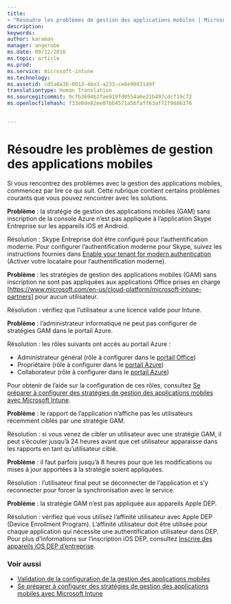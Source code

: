 ```yaml
---
title:
- "Résoudre les problèmes de gestion des applications mobiles | Microsoft Intune"
description: 
keywords: 
author: karaman
manager: angerobe
ms.date: 09/12/2016
ms.topic: article
ms.prod: 
ms.service: microsoft-intune
ms.technology: 
ms.assetid: cd5a0a3b-0013-4be3-a233-ce6e9083149f
translationtype: Human Translation
ms.sourcegitcommit: 9cfb3694b2fae919fd0554a6e21b497cdcf19c72
ms.openlocfilehash: f33e8de82ee07bb4571a5bfaff63af72f9086376


---
```


# Résoudre les problèmes de gestion des applications mobiles

Si vous rencontrez des problèmes avec la gestion des applications mobiles, commencez par lire ce qui suit. Cette rubrique contient certains problèmes courants que vous pouvez rencontrer avec les solutions.


**Problème** : la stratégie de gestion des applications mobiles (GAM) sans inscription de la console Azure n’est pas appliquée à l’application Skype Entreprise sur les appareils iOS et Android.

Résolution : Skype Entreprise doit être configuré pour l’authentification moderne.  Pour configurer l’authentification moderne pour Skype, suivez les instructions fournies dans [Enable your tenant for modern authentication](http://social.technet.microsoft.com/wiki/contents/articles/34339.skype-for-business-online-enable-your-tenant-for-modern-authentication.aspx) (Activer votre locataire pour l’authentification moderne).

**Problème** : les stratégies de gestion des applications mobiles (GAM) sans inscription ne sont pas appliquées aux applications Office prises en charge [https://www.microsoft.com/en-us/cloud-platform/microsoft-intune-partners] pour aucun utilisateur.
 
Résolution : vérifiez que l’utilisateur a une licence valide pour Intune.  

**Problème** : l’administrateur informatique ne peut pas configurer de stratégies GAM dans le portail Azure.

Résolution : les rôles suivants ont accès au portail Azure :

- Administrateur général (rôle à configurer dans le [portail Office](http://portal.office.com/))
- Propriétaire (rôle à configurer dans le [portail Azure](https://portal.azure.com/))
- Collaborateur (rôle à configurer dans le [portail Azure](https://portal.azure.com/))

Pour obtenir de l’aide sur la configuration de ces rôles, consultez [Se préparer à configurer des stratégies de gestion des applications mobiles avec Microsoft Intune](https://docs.microsoft.com/en-us/intune/deploy-use/get-ready-to-configure-mobile-app-management-policies-with-microsoft-intune). 

**Problème** : le rapport de l’application n’affiche pas les utilisateurs récemment ciblés par une stratégie GAM.

Résolution : si vous venez de cibler un utilisateur avec une stratégie GAM, il peut s’écouler jusqu’à 24 heures avant que cet utilisateur apparaisse dans les rapports en tant qu’utilisateur ciblé. 

**Problème** : il faut parfois jusqu’à 8 heures pour que les modifications ou mises à jour apportées à la stratégie soient appliquées.  

Résolution : l’utilisateur final peut se déconnecter de l’application et s’y reconnecter pour forcer la synchronisation avec le service.  

**Problème** : la stratégie GAM n’est pas appliquée aux appareils Apple DEP.

Résolution : vérifiez que vous utilisez l’affinité utilisateur avec Apple DEP (Device Enrollment Program). L’affinité utilisateur doit être utilisée pour chaque application qui nécessite une authentification utilisateur dans DEP.
Pour plus d’informations sur l’inscription iOS DEP, consultez [Inscrire des appareils iOS DEP d’entreprise](https://docs.microsoft.com/en-us/intune/deploy-use/ios-device-enrollment-program-in-microsoft-intune).


### Voir aussi
- [Validation de la configuration de la gestion des applications mobiles](https://docs.microsoft.com/en-us/intune/deploy-use/validate-mobile-application-management)
- [Se préparer à configurer des stratégies de gestion des applications mobiles avec Microsoft Intune](https://docs.microsoft.com/en-us/intune/deploy-use/get-ready-to-configure-mobile-app-management-policies-with-microsoft-intune) 





<!--HONumber=Sep16_HO2-->


